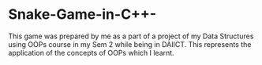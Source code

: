 # Snake-Game-in-C++-
This game was prepared by me as a part of a project of my Data Structures using OOPs course in my Sem 2 while being in DAIICT. This represents the application of the concepts of OOPs which I learnt.
